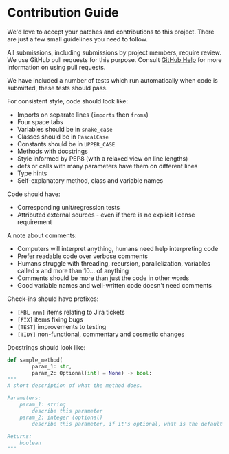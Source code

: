 # Contribution Guide

We'd love to accept your patches and contributions to this project. There are
just a few small guidelines you need to follow.

All submissions, including submissions by project members, require review. We
use GitHub pull requests for this purpose. Consult 
[GitHub Help](https://docs.github.com/en/github/collaborating-with-issues-and-pull-requests/about-pull-requests)
for more information on using pull requests.

We have included a number of tests which run automatically when code is
submitted, these tests should pass.

For consistent style, code should look like:

- Imports on separate lines (`imports` then `froms`)
- Four space tabs
- Variables should be in `snake_case`
- Classes should be in `PascalCase`
- Constants should be in `UPPER_CASE`
- Methods with docstrings
- Style informed by PEP8 (with a relaxed view on line lengths)
- defs or calls with many parameters have them on different lines
- Type hints
- Self-explanatory method, class and variable names


Code should have:
- Corresponding unit/regression tests
- Attributed external sources - even if there is no explicit license
  requirement


A note about comments:
- Computers will interpret anything, humans need help interpreting code
- Prefer readable code over verbose comments
- Humans struggle with threading, recursion, parallelization, variables
  called `x` and more than 10... of anything
- Comments should be more than just the code in other words
- Good variable names and well-written code doesn't need comments


Check-ins should have prefixes:
- `[MBL-nnn]` items relating to Jira tickets
- `[FIX]` items fixing bugs
- `[TEST]` improvements to testing
- `[TIDY]` non-functional, commentary and cosmetic changes


Docstrings should look like:
~~~python
def sample_method(
        param_1: str,
        param_2: Optional[int] = None) -> bool:
"""
A short description of what the method does.

Parameters:
    param_1: string
        describe this parameter
    param_2: integer (optional)
        describe this parameter, if it's optional, what is the default

Returns:
    boolean
"""
~~~

